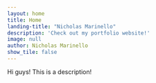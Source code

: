 ```yaml
---
layout: home
title: Home
landing-title: "Nicholas Marinello"
description: 'Check out my portfolio website!'
image: null
author: Nicholas Marinello
show_tile: false
---
```


Hi guys! This is a description! 
